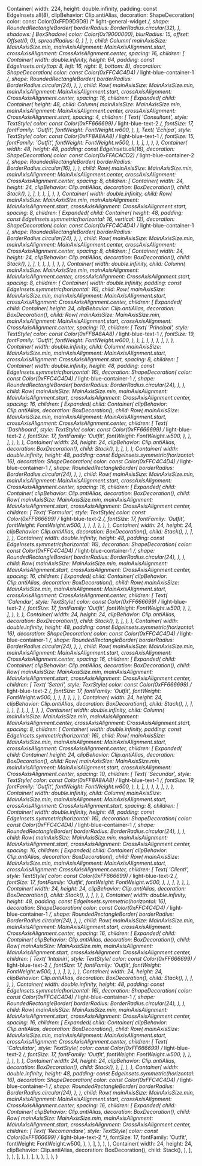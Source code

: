 Container(
    width: 224,
    height: double.infinity,
    padding: const EdgeInsets.all(8),
    clipBehavior: Clip.antiAlias,
    decoration: ShapeDecoration(
        color: const Color(0xFFD9D9D9) /* light-general-widget */,
        shape: RoundedRectangleBorder(
            borderRadius: BorderRadius.circular(32),
        ),
        shadows: [
            BoxShadow(
                color: Color(0x19000000),
                blurRadius: 15,
                offset: Offset(0, 0),
                spreadRadius: 0,
            )
        ],
    ),
    child: Column(
        mainAxisSize: MainAxisSize.min,
        mainAxisAlignment: MainAxisAlignment.start,
        crossAxisAlignment: CrossAxisAlignment.center,
        spacing: 16,
        children: [
            Container(
                width: double.infinity,
                height: 64,
                padding: const EdgeInsets.only(top: 8, left: 16, right: 8, bottom: 8),
                decoration: ShapeDecoration(
                    color: const Color(0xFFC4C4D4) /* light-blue-container-1 */,
                    shape: RoundedRectangleBorder(
                        borderRadius: BorderRadius.circular(24),
                    ),
                ),
                child: Row(
                    mainAxisSize: MainAxisSize.min,
                    mainAxisAlignment: MainAxisAlignment.start,
                    crossAxisAlignment: CrossAxisAlignment.center,
                    spacing: 16,
                    children: [
                        Expanded(
                            child: Container(
                                height: 48,
                                child: Column(
                                    mainAxisSize: MainAxisSize.min,
                                    mainAxisAlignment: MainAxisAlignment.center,
                                    crossAxisAlignment: CrossAxisAlignment.start,
                                    spacing: 4,
                                    children: [
                                        Text(
                                            'Consultant',
                                            style: TextStyle(
                                                color: const Color(0xFF666699) /* light-blue-text-2 */,
                                                fontSize: 17,
                                                fontFamily: 'Outfit',
                                                fontWeight: FontWeight.w600,
                                            ),
                                        ),
                                        Text(
                                            'Echipa',
                                            style: TextStyle(
                                                color: const Color(0xFF8A8AA8) /* light-blue-text-1 */,
                                                fontSize: 15,
                                                fontFamily: 'Outfit',
                                                fontWeight: FontWeight.w500,
                                            ),
                                        ),
                                    ],
                                ),
                            ),
                        ),
                        Container(
                            width: 48,
                            height: 48,
                            padding: const EdgeInsets.all(16),
                            decoration: ShapeDecoration(
                                color: const Color(0xFFACACD2) /* light-blue-container-2 */,
                                shape: RoundedRectangleBorder(
                                    borderRadius: BorderRadius.circular(16),
                                ),
                            ),
                            child: Row(
                                mainAxisSize: MainAxisSize.min,
                                mainAxisAlignment: MainAxisAlignment.center,
                                crossAxisAlignment: CrossAxisAlignment.center,
                                spacing: 8,
                                children: [
                                    Container(
                                        width: 24,
                                        height: 24,
                                        clipBehavior: Clip.antiAlias,
                                        decoration: BoxDecoration(),
                                        child: Stack(),
                                    ),
                                ],
                            ),
                        ),
                    ],
                ),
            ),
            Container(
                width: double.infinity,
                child: Row(
                    mainAxisSize: MainAxisSize.min,
                    mainAxisAlignment: MainAxisAlignment.start,
                    crossAxisAlignment: CrossAxisAlignment.start,
                    spacing: 8,
                    children: [
                        Expanded(
                            child: Container(
                                height: 48,
                                padding: const EdgeInsets.symmetric(horizontal: 16, vertical: 12),
                                decoration: ShapeDecoration(
                                    color: const Color(0xFFC4C4D4) /* light-blue-container-1 */,
                                    shape: RoundedRectangleBorder(
                                        borderRadius: BorderRadius.circular(24),
                                    ),
                                ),
                                child: Row(
                                    mainAxisSize: MainAxisSize.min,
                                    mainAxisAlignment: MainAxisAlignment.center,
                                    crossAxisAlignment: CrossAxisAlignment.center,
                                    spacing: 8,
                                    children: [
                                        Container(
                                            width: 24,
                                            height: 24,
                                            clipBehavior: Clip.antiAlias,
                                            decoration: BoxDecoration(),
                                            child: Stack(),
                                        ),
                                    ],
                                ),
                            ),
                        ),
                    ],
                ),
            ),
            Container(
                width: double.infinity,
                child: Column(
                    mainAxisSize: MainAxisSize.min,
                    mainAxisAlignment: MainAxisAlignment.center,
                    crossAxisAlignment: CrossAxisAlignment.start,
                    spacing: 8,
                    children: [
                        Container(
                            width: double.infinity,
                            padding: const EdgeInsets.symmetric(horizontal: 16),
                            child: Row(
                                mainAxisSize: MainAxisSize.min,
                                mainAxisAlignment: MainAxisAlignment.start,
                                crossAxisAlignment: CrossAxisAlignment.center,
                                children: [
                                    Expanded(
                                        child: Container(
                                            height: 24,
                                            clipBehavior: Clip.antiAlias,
                                            decoration: BoxDecoration(),
                                            child: Row(
                                                mainAxisSize: MainAxisSize.min,
                                                mainAxisAlignment: MainAxisAlignment.start,
                                                crossAxisAlignment: CrossAxisAlignment.center,
                                                spacing: 10,
                                                children: [
                                                    Text(
                                                        'Principal',
                                                        style: TextStyle(
                                                            color: const Color(0xFF8A8AA8) /* light-blue-text-1 */,
                                                            fontSize: 19,
                                                            fontFamily: 'Outfit',
                                                            fontWeight: FontWeight.w600,
                                                        ),
                                                    ),
                                                ],
                                            ),
                                        ),
                                    ),
                                ],
                            ),
                        ),
                        Container(
                            width: double.infinity,
                            child: Column(
                                mainAxisSize: MainAxisSize.min,
                                mainAxisAlignment: MainAxisAlignment.start,
                                crossAxisAlignment: CrossAxisAlignment.start,
                                spacing: 8,
                                children: [
                                    Container(
                                        width: double.infinity,
                                        height: 48,
                                        padding: const EdgeInsets.symmetric(horizontal: 16),
                                        decoration: ShapeDecoration(
                                            color: const Color(0xFFC4C4D4) /* light-blue-container-1 */,
                                            shape: RoundedRectangleBorder(
                                                borderRadius: BorderRadius.circular(24),
                                            ),
                                        ),
                                        child: Row(
                                            mainAxisSize: MainAxisSize.min,
                                            mainAxisAlignment: MainAxisAlignment.start,
                                            crossAxisAlignment: CrossAxisAlignment.center,
                                            spacing: 16,
                                            children: [
                                                Expanded(
                                                    child: Container(
                                                        clipBehavior: Clip.antiAlias,
                                                        decoration: BoxDecoration(),
                                                        child: Row(
                                                            mainAxisSize: MainAxisSize.min,
                                                            mainAxisAlignment: MainAxisAlignment.start,
                                                            crossAxisAlignment: CrossAxisAlignment.center,
                                                            children: [
                                                                Text(
                                                                    'Dashboard',
                                                                    style: TextStyle(
                                                                        color: const Color(0xFF666699) /* light-blue-text-2 */,
                                                                        fontSize: 17,
                                                                        fontFamily: 'Outfit',
                                                                        fontWeight: FontWeight.w500,
                                                                    ),
                                                                ),
                                                            ],
                                                        ),
                                                    ),
                                                ),
                                                Container(
                                                    width: 24,
                                                    height: 24,
                                                    clipBehavior: Clip.antiAlias,
                                                    decoration: BoxDecoration(),
                                                    child: Stack(),
                                                ),
                                            ],
                                        ),
                                    ),
                                    Container(
                                        width: double.infinity,
                                        height: 48,
                                        padding: const EdgeInsets.symmetric(horizontal: 16),
                                        decoration: ShapeDecoration(
                                            color: const Color(0xFFC4C4D4) /* light-blue-container-1 */,
                                            shape: RoundedRectangleBorder(
                                                borderRadius: BorderRadius.circular(24),
                                            ),
                                        ),
                                        child: Row(
                                            mainAxisSize: MainAxisSize.min,
                                            mainAxisAlignment: MainAxisAlignment.start,
                                            crossAxisAlignment: CrossAxisAlignment.center,
                                            spacing: 16,
                                            children: [
                                                Expanded(
                                                    child: Container(
                                                        clipBehavior: Clip.antiAlias,
                                                        decoration: BoxDecoration(),
                                                        child: Row(
                                                            mainAxisSize: MainAxisSize.min,
                                                            mainAxisAlignment: MainAxisAlignment.start,
                                                            crossAxisAlignment: CrossAxisAlignment.center,
                                                            children: [
                                                                Text(
                                                                    'Formular',
                                                                    style: TextStyle(
                                                                        color: const Color(0xFF666699) /* light-blue-text-2 */,
                                                                        fontSize: 17,
                                                                        fontFamily: 'Outfit',
                                                                        fontWeight: FontWeight.w500,
                                                                    ),
                                                                ),
                                                            ],
                                                        ),
                                                    ),
                                                ),
                                                Container(
                                                    width: 24,
                                                    height: 24,
                                                    clipBehavior: Clip.antiAlias,
                                                    decoration: BoxDecoration(),
                                                    child: Stack(),
                                                ),
                                            ],
                                        ),
                                    ),
                                    Container(
                                        width: double.infinity,
                                        height: 48,
                                        padding: const EdgeInsets.symmetric(horizontal: 16),
                                        decoration: ShapeDecoration(
                                            color: const Color(0xFFC4C4D4) /* light-blue-container-1 */,
                                            shape: RoundedRectangleBorder(
                                                borderRadius: BorderRadius.circular(24),
                                            ),
                                        ),
                                        child: Row(
                                            mainAxisSize: MainAxisSize.min,
                                            mainAxisAlignment: MainAxisAlignment.start,
                                            crossAxisAlignment: CrossAxisAlignment.center,
                                            spacing: 16,
                                            children: [
                                                Expanded(
                                                    child: Container(
                                                        clipBehavior: Clip.antiAlias,
                                                        decoration: BoxDecoration(),
                                                        child: Row(
                                                            mainAxisSize: MainAxisSize.min,
                                                            mainAxisAlignment: MainAxisAlignment.start,
                                                            crossAxisAlignment: CrossAxisAlignment.center,
                                                            children: [
                                                                Text(
                                                                    'Calendar',
                                                                    style: TextStyle(
                                                                        color: const Color(0xFF666699) /* light-blue-text-2 */,
                                                                        fontSize: 17,
                                                                        fontFamily: 'Outfit',
                                                                        fontWeight: FontWeight.w500,
                                                                    ),
                                                                ),
                                                            ],
                                                        ),
                                                    ),
                                                ),
                                                Container(
                                                    width: 24,
                                                    height: 24,
                                                    clipBehavior: Clip.antiAlias,
                                                    decoration: BoxDecoration(),
                                                    child: Stack(),
                                                ),
                                            ],
                                        ),
                                    ),
                                    Container(
                                        width: double.infinity,
                                        height: 48,
                                        padding: const EdgeInsets.symmetric(horizontal: 16),
                                        decoration: ShapeDecoration(
                                            color: const Color(0xFFC4C4D4) /* light-blue-container-1 */,
                                            shape: RoundedRectangleBorder(
                                                borderRadius: BorderRadius.circular(24),
                                            ),
                                        ),
                                        child: Row(
                                            mainAxisSize: MainAxisSize.min,
                                            mainAxisAlignment: MainAxisAlignment.start,
                                            crossAxisAlignment: CrossAxisAlignment.center,
                                            spacing: 16,
                                            children: [
                                                Expanded(
                                                    child: Container(
                                                        clipBehavior: Clip.antiAlias,
                                                        decoration: BoxDecoration(),
                                                        child: Row(
                                                            mainAxisSize: MainAxisSize.min,
                                                            mainAxisAlignment: MainAxisAlignment.start,
                                                            crossAxisAlignment: CrossAxisAlignment.center,
                                                            children: [
                                                                Text(
                                                                    'Setari',
                                                                    style: TextStyle(
                                                                        color: const Color(0xFF666699) /* light-blue-text-2 */,
                                                                        fontSize: 17,
                                                                        fontFamily: 'Outfit',
                                                                        fontWeight: FontWeight.w500,
                                                                    ),
                                                                ),
                                                            ],
                                                        ),
                                                    ),
                                                ),
                                                Container(
                                                    width: 24,
                                                    height: 24,
                                                    clipBehavior: Clip.antiAlias,
                                                    decoration: BoxDecoration(),
                                                    child: Stack(),
                                                ),
                                            ],
                                        ),
                                    ),
                                ],
                            ),
                        ),
                    ],
                ),
            ),
            Container(
                width: double.infinity,
                child: Column(
                    mainAxisSize: MainAxisSize.min,
                    mainAxisAlignment: MainAxisAlignment.center,
                    crossAxisAlignment: CrossAxisAlignment.start,
                    spacing: 8,
                    children: [
                        Container(
                            width: double.infinity,
                            padding: const EdgeInsets.symmetric(horizontal: 16),
                            child: Row(
                                mainAxisSize: MainAxisSize.min,
                                mainAxisAlignment: MainAxisAlignment.start,
                                crossAxisAlignment: CrossAxisAlignment.center,
                                children: [
                                    Expanded(
                                        child: Container(
                                            height: 24,
                                            clipBehavior: Clip.antiAlias,
                                            decoration: BoxDecoration(),
                                            child: Row(
                                                mainAxisSize: MainAxisSize.min,
                                                mainAxisAlignment: MainAxisAlignment.start,
                                                crossAxisAlignment: CrossAxisAlignment.center,
                                                spacing: 10,
                                                children: [
                                                    Text(
                                                        'Secundar',
                                                        style: TextStyle(
                                                            color: const Color(0xFF8A8AA8) /* light-blue-text-1 */,
                                                            fontSize: 19,
                                                            fontFamily: 'Outfit',
                                                            fontWeight: FontWeight.w600,
                                                        ),
                                                    ),
                                                ],
                                            ),
                                        ),
                                    ),
                                ],
                            ),
                        ),
                        Container(
                            width: double.infinity,
                            child: Column(
                                mainAxisSize: MainAxisSize.min,
                                mainAxisAlignment: MainAxisAlignment.start,
                                crossAxisAlignment: CrossAxisAlignment.start,
                                spacing: 8,
                                children: [
                                    Container(
                                        width: double.infinity,
                                        height: 48,
                                        padding: const EdgeInsets.symmetric(horizontal: 16),
                                        decoration: ShapeDecoration(
                                            color: const Color(0xFFC4C4D4) /* light-blue-container-1 */,
                                            shape: RoundedRectangleBorder(
                                                borderRadius: BorderRadius.circular(24),
                                            ),
                                        ),
                                        child: Row(
                                            mainAxisSize: MainAxisSize.min,
                                            mainAxisAlignment: MainAxisAlignment.start,
                                            crossAxisAlignment: CrossAxisAlignment.center,
                                            spacing: 16,
                                            children: [
                                                Expanded(
                                                    child: Container(
                                                        clipBehavior: Clip.antiAlias,
                                                        decoration: BoxDecoration(),
                                                        child: Row(
                                                            mainAxisSize: MainAxisSize.min,
                                                            mainAxisAlignment: MainAxisAlignment.start,
                                                            crossAxisAlignment: CrossAxisAlignment.center,
                                                            children: [
                                                                Text(
                                                                    'Clienti',
                                                                    style: TextStyle(
                                                                        color: const Color(0xFF666699) /* light-blue-text-2 */,
                                                                        fontSize: 17,
                                                                        fontFamily: 'Outfit',
                                                                        fontWeight: FontWeight.w500,
                                                                    ),
                                                                ),
                                                            ],
                                                        ),
                                                    ),
                                                ),
                                                Container(
                                                    width: 24,
                                                    height: 24,
                                                    clipBehavior: Clip.antiAlias,
                                                    decoration: BoxDecoration(),
                                                    child: Stack(),
                                                ),
                                            ],
                                        ),
                                    ),
                                    Container(
                                        width: double.infinity,
                                        height: 48,
                                        padding: const EdgeInsets.symmetric(horizontal: 16),
                                        decoration: ShapeDecoration(
                                            color: const Color(0xFFC4C4D4) /* light-blue-container-1 */,
                                            shape: RoundedRectangleBorder(
                                                borderRadius: BorderRadius.circular(24),
                                            ),
                                        ),
                                        child: Row(
                                            mainAxisSize: MainAxisSize.min,
                                            mainAxisAlignment: MainAxisAlignment.start,
                                            crossAxisAlignment: CrossAxisAlignment.center,
                                            spacing: 16,
                                            children: [
                                                Expanded(
                                                    child: Container(
                                                        clipBehavior: Clip.antiAlias,
                                                        decoration: BoxDecoration(),
                                                        child: Row(
                                                            mainAxisSize: MainAxisSize.min,
                                                            mainAxisAlignment: MainAxisAlignment.start,
                                                            crossAxisAlignment: CrossAxisAlignment.center,
                                                            children: [
                                                                Text(
                                                                    'Intalniri',
                                                                    style: TextStyle(
                                                                        color: const Color(0xFF666699) /* light-blue-text-2 */,
                                                                        fontSize: 17,
                                                                        fontFamily: 'Outfit',
                                                                        fontWeight: FontWeight.w500,
                                                                    ),
                                                                ),
                                                            ],
                                                        ),
                                                    ),
                                                ),
                                                Container(
                                                    width: 24,
                                                    height: 24,
                                                    clipBehavior: Clip.antiAlias,
                                                    decoration: BoxDecoration(),
                                                    child: Stack(),
                                                ),
                                            ],
                                        ),
                                    ),
                                    Container(
                                        width: double.infinity,
                                        height: 48,
                                        padding: const EdgeInsets.symmetric(horizontal: 16),
                                        decoration: ShapeDecoration(
                                            color: const Color(0xFFC4C4D4) /* light-blue-container-1 */,
                                            shape: RoundedRectangleBorder(
                                                borderRadius: BorderRadius.circular(24),
                                            ),
                                        ),
                                        child: Row(
                                            mainAxisSize: MainAxisSize.min,
                                            mainAxisAlignment: MainAxisAlignment.start,
                                            crossAxisAlignment: CrossAxisAlignment.center,
                                            spacing: 16,
                                            children: [
                                                Expanded(
                                                    child: Container(
                                                        clipBehavior: Clip.antiAlias,
                                                        decoration: BoxDecoration(),
                                                        child: Row(
                                                            mainAxisSize: MainAxisSize.min,
                                                            mainAxisAlignment: MainAxisAlignment.start,
                                                            crossAxisAlignment: CrossAxisAlignment.center,
                                                            children: [
                                                                Text(
                                                                    'Calculator',
                                                                    style: TextStyle(
                                                                        color: const Color(0xFF666699) /* light-blue-text-2 */,
                                                                        fontSize: 17,
                                                                        fontFamily: 'Outfit',
                                                                        fontWeight: FontWeight.w500,
                                                                    ),
                                                                ),
                                                            ],
                                                        ),
                                                    ),
                                                ),
                                                Container(
                                                    width: 24,
                                                    height: 24,
                                                    clipBehavior: Clip.antiAlias,
                                                    decoration: BoxDecoration(),
                                                    child: Stack(),
                                                ),
                                            ],
                                        ),
                                    ),
                                    Container(
                                        width: double.infinity,
                                        height: 48,
                                        padding: const EdgeInsets.symmetric(horizontal: 16),
                                        decoration: ShapeDecoration(
                                            color: const Color(0xFFC4C4D4) /* light-blue-container-1 */,
                                            shape: RoundedRectangleBorder(
                                                borderRadius: BorderRadius.circular(24),
                                            ),
                                        ),
                                        child: Row(
                                            mainAxisSize: MainAxisSize.min,
                                            mainAxisAlignment: MainAxisAlignment.start,
                                            crossAxisAlignment: CrossAxisAlignment.center,
                                            spacing: 16,
                                            children: [
                                                Expanded(
                                                    child: Container(
                                                        clipBehavior: Clip.antiAlias,
                                                        decoration: BoxDecoration(),
                                                        child: Row(
                                                            mainAxisSize: MainAxisSize.min,
                                                            mainAxisAlignment: MainAxisAlignment.start,
                                                            crossAxisAlignment: CrossAxisAlignment.center,
                                                            children: [
                                                                Text(
                                                                    'Recomandare',
                                                                    style: TextStyle(
                                                                        color: const Color(0xFF666699) /* light-blue-text-2 */,
                                                                        fontSize: 17,
                                                                        fontFamily: 'Outfit',
                                                                        fontWeight: FontWeight.w500,
                                                                    ),
                                                                ),
                                                            ],
                                                        ),
                                                    ),
                                                ),
                                                Container(
                                                    width: 24,
                                                    height: 24,
                                                    clipBehavior: Clip.antiAlias,
                                                    decoration: BoxDecoration(),
                                                    child: Stack(),
                                                ),
                                            ],
                                        ),
                                    ),
                                ],
                            ),
                        ),
                    ],
                ),
            ),
        ],
    ),
)